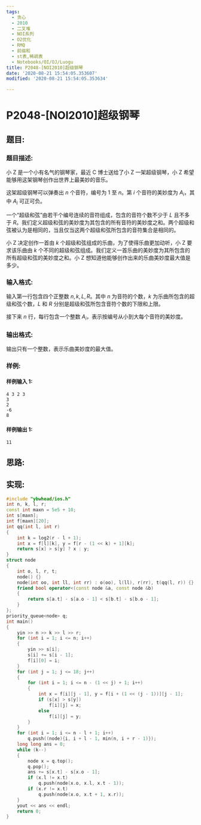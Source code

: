 ```yaml
---
tags:
  - 贪心
  - 2010
  - 二叉堆
  - NOI系列
  - O2优化
  - RMQ
  - 前缀和
  - st表,稀疏表
  - Notebooks/OI/OJ/Luogu
title: P2048-[NOI2010]超级钢琴
date: '2020-08-21 15:54:05.353607'
modified: '2020-08-21 15:54:05.353634'

---
```


# P2048-[NOI2010]超级钢琴

## 题目:

### 题目描述:

小 Z 是一个小有名气的钢琴家，最近 C 博士送给了小 Z 一架超级钢琴，小 Z 希望能够用这架钢琴创作出世界上最美妙的音乐。

这架超级钢琴可以弹奏出 $n$ 个音符，编号为 $1$ 至 $n$。第 $i$ 个音符的美妙度为 $A_i$，其中 $A_i$ 可正可负。

一个“超级和弦”由若干个编号连续的音符组成，包含的音符个数不少于 $L$ 且不多于 $R$。我们定义超级和弦的美妙度为其包含的所有音符的美妙度之和。两个超级和弦被认为是相同的，当且仅当这两个超级和弦所包含的音符集合是相同的。

小 Z 决定创作一首由 $k$ 个超级和弦组成的乐曲，为了使得乐曲更加动听，小 Z 要求该乐曲由 $k$ 个不同的超级和弦组成。我们定义一首乐曲的美妙度为其所包含的所有超级和弦的美妙度之和。小 Z 想知道他能够创作出来的乐曲美妙度最大值是多少。

### 输入格式:

输入第一行包含四个正整数 $n, k, L, R$。其中 $n$ 为音符的个数，$k$ 为乐曲所包含的超级和弦个数，$L$ 和 $R$ 分别是超级和弦所包含音符个数的下限和上限。

接下来 $n$ 行，每行包含一个整数 $A_i$，表示按编号从小到大每个音符的美妙度。

### 输出格式:

输出只有一个整数，表示乐曲美妙度的最大值。

### 样例:

#### 样例输入 1:

```
4 3 2 3
3
2
-6
8
```

#### 样例输出 1:

```
11
```

## 思路:

## 实现:

```cpp
#include "ybwhead/ios.h"
int n, k, l, r;
const int maxn = 5e5 + 10;
int s[maxn];
int f[maxn][20];
int qq(int l, int r)
{
    int k = log2(r - l + 1);
    int x = f[l][k], y = f[r - (1 << k) + 1][k];
    return s[x] > s[y] ? x : y;
}
struct node
{
    int o, l, r, t;
    node() {}
    node(int oo, int ll, int rr) : o(oo), l(ll), r(rr), t(qq(l, r)) {}
    friend bool operator<(const node &a, const node &b)
    {
        return s[a.t] - s[a.o - 1] < s[b.t] - s[b.o - 1];
    }
};
priority_queue<node> q;
int main()
{
    yin >> n >> k >> l >> r;
    for (int i = 1; i <= n; i++)
    {
        yin >> s[i];
        s[i] += s[i - 1];
        f[i][0] = i;
    }
    for (int j = 1; j <= 18; j++)
    {
        for (int i = 1; i <= n - (1 << j) + 1; i++)
        {
            int x = f[i][j - 1], y = f[i + (1 << (j - 1))][j - 1];
            if (s[x] > s[y])
                f[i][j] = x;
            else
                f[i][j] = y;
        }
    }
    for (int i = 1; i <= n - l + 1; i++)
        q.push((node){i, i + l - 1, min(n, i + r - 1)});
    long long ans = 0;
    while (k--)
    {
        node x = q.top();
        q.pop();
        ans += s[x.t] - s[x.o - 1];
        if (x.l != x.t)
            q.push(node(x.o, x.l, x.t - 1));
        if (x.r != x.t)
            q.push(node(x.o, x.t + 1, x.r));
    }
    yout << ans << endl;
    return 0;
}
```
